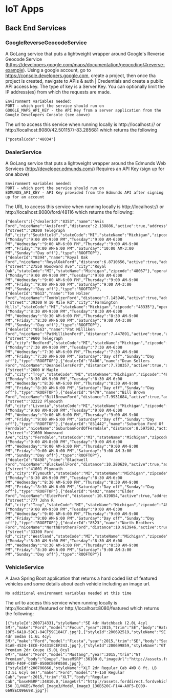 # IoT Apps 

## Back End Services

### GoogleReverseGeocodeService 
A GoLang service that puts a lightweight wrapper around Google's Reverse Geocode Service (https://developers.google.com/maps/documentation/geocoding/#reverse-example). Using a google account, go to https://console.developers.google.com, create a project, then once tha project is created, navigate to APIs & auth | Credentials and create a public API access key. The type of key is a Server Key. You can optionally limit the IP address(es) from which the requests are made. 

	Environment variables needed:
	PORT - which port the service should run on
	GOOGLE_MAPS_API_KEY - the API Key from a server application from the Google Developers Console (see above)

The url to access this service when running locally is http://localhost:<port>/<lat>/<lng> or http://localhost:8080/42.501157/-83.285681 which returns the following

```
{"postalCode":"48034"}
```

### DealerService
A GoLang service that puts a lightweight wrapper around the Edmunds Web Services (http://developer.edmunds.com/)
	Requires an API Key (sign up for one above)
	
	Environment variables needed: 
	PORT - which port the service should run on
	EDMUNDS_API_KEY - API Key provided from the Edmunds API after signing up for an account
	
The URL to access this service when running locally is http://localhost:<port>/<make>/<postalCode> or http://localhost:8080/ford/48116 which returns the following:

```
{"dealers":[{"dealerId":"8353","name":"Avis Ford","niceName":"AvisFord","distance":2.138886,"active":true,"address":{"street":"29200 Telegraph Rd","city":"Southfield","stateCode":"MI","stateName":"Michigan","zipcode":"48034"},"operations":{"Monday":"9:00 AM-9:00 PM","Tuesday":"9:00 AM-6:00 PM","Wednesday":"9:00 AM-6:00 PM","Thursday":"9:00 AM-9:00 PM","Friday":"9:00 AM-6:00 PM","Saturday":"10:00 AM-3:00 PM","Sunday":"Day off"},"type":"ROOFTOP"},{"dealerId":"8394","name":"Royal Oak Ford","niceName":"RoyalOakFord","distance":6.8710656,"active":true,"address":{"street":"27550 Woodward Ave","city":"Royal Oak","stateCode":"MI","stateName":"Michigan","zipcode":"48067"},"operations":{"Monday":"9:00 AM-9:00 PM","Tuesday":"9:00 AM-6:00 PM","Wednesday":"9:00 AM-6:00 PM","Thursday":"9:00 AM-9:00 PM","Friday":"9:00 AM-6:00 PM","Saturday":"9:00 AM-3:00 PM","Sunday":"Day off"},"type":"ROOFTOP"},{"dealerId":"8613","name":"Tom Holzer Ford","niceName":"TomHolzerFord","distance":7.145946,"active":true,"address":{"street":"39300 W 10 Mile Rd","city":"Farmington Hills","stateCode":"MI","stateName":"Michigan","zipcode":"48335"},"operations":{"Monday":"8:30 AM-9:00 PM","Tuesday":"8:30 AM-6:00 PM","Wednesday":"8:30 AM-6:00 PM","Thursday":"8:30 AM-9:00 PM","Friday":"8:30 AM-6:00 PM","Saturday":"9:00 AM-3:00 PM","Sunday":"Day off"},"type":"ROOFTOP"},{"dealerId":"8563","name":"Pat Milliken Ford","niceName":"PatMillikenFord","distance":7.447891,"active":true,"address":{"street":"9600 Telegraph Rd","city":"Redford","stateCode":"MI","stateName":"Michigan","zipcode":"48239"},"operations":{"Monday":"7:30 AM-9:00 PM","Tuesday":"7:30 AM-6:00 PM","Wednesday":"7:30 AM-6:00 PM","Thursday":"7:30 AM-9:00 PM","Friday":"7:30 AM-6:00 PM","Saturday":"Day off","Sunday":"Day off"},"type":"ROOFTOP"},{"dealerId":"8406","name":"Dean Sellers Ford","niceName":"DeanSellersFord","distance":7.738357,"active":true,"address":{"street":"2600 W Maple Rd","city":"Troy","stateCode":"MI","stateName":"Michigan","zipcode":"48084"},"operations":{"Monday":"8:30 AM-9:00 PM","Tuesday":"8:30 AM-6:00 PM","Wednesday":"8:30 AM-6:00 PM","Thursday":"8:30 AM-9:00 PM","Friday":"8:30 AM-6:00 PM","Saturday":"Day off","Sunday":"Day off"},"type":"ROOFTOP"},{"dealerId":"8479","name":"Bill Brown Ford","niceName":"BillBrownFord","distance":7.9931684,"active":true,"address":{"street":"32222 Plymouth Rd","city":"Livonia","stateCode":"MI","stateName":"Michigan","zipcode":"48150"},"operations":{"Monday":"9:00 AM-9:00 PM","Tuesday":"9:00 AM-6:00 PM","Wednesday":"9:00 AM-6:00 PM","Thursday":"9:00 AM-9:00 PM","Friday":"9:00 AM-6:00 PM","Saturday":"Day off","Sunday":"Day off"},"type":"ROOFTOP"},{"dealerId":"851442","name":"Suburban Ford Of Ferndale","niceName":"SuburbanFordOfFerndale","distance":8.597593,"active":true,"address":{"street":"21600 Woodward Ave","city":"Ferndale","stateCode":"MI","stateName":"Michigan","zipcode":"48220"},"operations":{"Monday":"9:00 AM-8:00 PM","Tuesday":"9:00 AM-6:00 PM","Wednesday":"9:00 AM-6:00 PM","Thursday":"9:00 AM-8:00 PM","Friday":"9:00 AM-6:00 PM","Saturday":"9:00 AM-3:00 PM","Sunday":"Day off"},"type":"ROOFTOP"},{"dealerId":"8498","name":"Blackwell Ford","niceName":"BlackwellFord","distance":10.280639,"active":true,"address":{"street":"41001 Plymouth Rd","city":"Plymouth","stateCode":"MI","stateName":"Michigan","zipcode":"48170"},"operations":{"Monday":"8:30 AM-9:00 PM","Tuesday":"8:30 AM-6:00 PM","Wednesday":"8:30 AM-6:00 PM","Thursday":"8:30 AM-9:00 PM","Friday":"8:30 AM-6:00 PM","Saturday":"Day off","Sunday":"Day off"},"type":"ROOFTOP"},{"dealerId":"8402","name":"Elder Ford","niceName":"ElderFord","distance":10.619854,"active":true,"address":{"street":"777 John R Rd","city":"Troy","stateCode":"MI","stateName":"Michigan","zipcode":"48083"},"operations":{"Monday":"9:00 AM-9:00 PM","Tuesday":"9:00 AM-6:00 PM","Wednesday":"9:00 AM-6:00 PM","Thursday":"9:00 AM-9:00 PM","Friday":"9:00 AM-6:00 PM","Saturday":"Day off","Sunday":"Day off"},"type":"ROOFTOP"},{"dealerId":"8523","name":"North Brothers Ford","niceName":"NorthBrothersFord","distance":10.913946,"active":true,"address":{"street":"33300 Ford Rd","city":"Westland","stateCode":"MI","stateName":"Michigan","zipcode":"48185"},"operations":{"Monday":"8:30 AM-9:00 PM","Tuesday":"8:30 AM-6:00 PM","Wednesday":"8:30 AM-6:00 PM","Thursday":"8:30 AM-9:00 PM","Friday":"8:30 AM-6:00 PM","Saturday":"9:00 AM-3:00 PM","Sunday":"Day off"},"type":"ROOFTOP"}]
```

### VehicleService
A Java Spring Boot application that returns a hard coded list of featured vehicles and some details about each vehicle including an image url.

	No additional environment variables needed at this time

The url to access this service when running locally is http://localhost:<port>/featured or http://localhost:8080/featured which returns the following:

```
[{"styleId":200714331,"styleName":"SE 4dr Hatchback (2.0L 4cyl 5M)","make":"Ford","model":"Focus","year":2015,"trim":"SE","body":"Hatchback","baseMSRP":18960.0,"imageUrl":"http://assets.forddirect.fordvehicles.com/assets/2015_Ford_Focus_J1/NGBS/Model_Image3/Model_Image3_136B520A-19F5-6A18-59C1-84CF59C184CF.jpg"},{"styleId":200692519,"styleName":"SE 4dr Sedan (1.6L 4cyl 5M)","make":"Ford","model":"Fiesta","year":2015,"trim":"SE","body":"Sedan","baseMSRP":15685.0,"imageUrl":"http://assets.forddirect.fordvehicles.com/assets/2014_Ford_Fiesta_J1/NGBS/Model_Image3/Model_Image3_136B520B-E1AE-4524-1ECE-F2431ECEF243.jpg"},{"styleId":200699859,"styleName":"GT Premium 2dr Coupe (5.0L 8cyl 6M)","make":"Ford","model":"Mustang","year":2015,"trim":"GT Premium","body":"Coupe","baseMSRP":36100.0,"imageUrl":"http://assets.forddirect.fordvehicles.com/assets/2015_Ford_Mustang_J1/NGBS/Model_Image3/Model_Image3_136B520D-5859-F40F-CE0F-0500CE0F0500.jpg"},{"styleId":200706666,"styleName":"XLT 2dr Regular Cab 4WD 8 ft. LB (3.5L 6cyl 6A)","make":"Ford","model":"F-150 Regular Cab","year":2015,"trim":"XLT","body":"Regular Cab","baseMSRP":34810.0,"imageUrl":"http://assets.forddirect.fordvehicles.com/assets/2015_Ford_F-150_J1/NGBS/Model_Image3/Model_Image3_136B520C-F14A-A0F5-EC09-6698EC096698.jpg"}]
```
